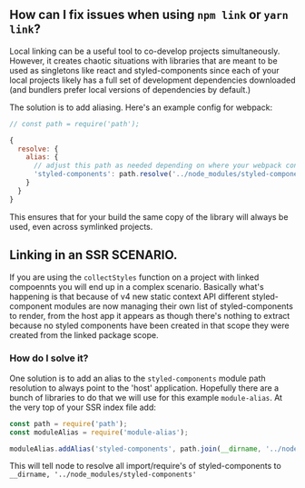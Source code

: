 ## How can I fix issues when using `npm link` or `yarn link`?

Local linking can be a useful tool to co-develop projects simultaneously. However, it creates chaotic situations with libraries that are meant to be used as singletons like react and styled-components since each of your local projects likely has a full set of development dependencies downloaded (and bundlers prefer local versions of dependencies by default.)

The solution is to add aliasing. Here's an example config for webpack:

```js
// const path = require('path');

{
  resolve: {
    alias: {
      // adjust this path as needed depending on where your webpack config is
      'styled-components': path.resolve('../node_modules/styled-components')
    }
  }
}
```

This ensures that for your build the same copy of the library will always be used, even across symlinked projects.

## Linking in an SSR SCENARIO.

If you are using the `collectStyles` function on a project with linked compoennts you will end up in a complex scenario. Basically what's happening is that because of v4 new static context API different styled-component modules are now managing their own list of styled-components to render, from the host app it appears as though there's nothing to extract because no styled components have been created in that scope they were created from the linked package scope.

### How do I solve it?

One solution is to add an alias to the `styled-components` module path resolution to always point to the 'host' application. Hopefully there are a bunch of libraries to do that we will use for this example `module-alias`. At the very top of your SSR index file add:

```javascript
const path = require('path');
const moduleAlias = require('module-alias');

moduleAlias.addAlias('styled-components', path.join(__dirname, '../node_modules/styled-components'));
```

This will tell node to resolve all import/require's of styled-components to `__dirname, '../node_modules/styled-components'`
